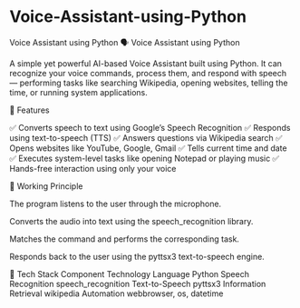 # Voice-Assistant-using-Python
Voice Assistant using Python
🗣️ Voice Assistant using Python

A simple yet powerful AI-based Voice Assistant built using Python.
It can recognize your voice commands, process them, and respond with speech — performing tasks like searching Wikipedia, opening websites, telling the time, or running system applications.

🚀 Features

✅ Converts speech to text using Google’s Speech Recognition
✅ Responds using text-to-speech (TTS)
✅ Answers questions via Wikipedia search
✅ Opens websites like YouTube, Google, Gmail
✅ Tells current time and date
✅ Executes system-level tasks like opening Notepad or playing music
✅ Hands-free interaction using only your voice

🧠 Working Principle

The program listens to the user through the microphone.

Converts the audio into text using the speech_recognition library.

Matches the command and performs the corresponding task.

Responds back to the user using the pyttsx3 text-to-speech engine.

🧰 Tech Stack
Component	Technology
Language	Python
Speech Recognition	speech_recognition
Text-to-Speech	pyttsx3
Information Retrieval	wikipedia
Automation	webbrowser, os, datetime
